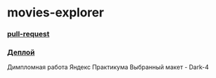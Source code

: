 # movies-explorer
### [pull-request](https://github.com/dzoric1/movies-explorer-frontend/pull/2)

### [Деплой](https://movies.dzoric1.nomoredomainsrocks.ru)
Димпломная работа Яндекс Практикума
Выбранный макет - Dark-4